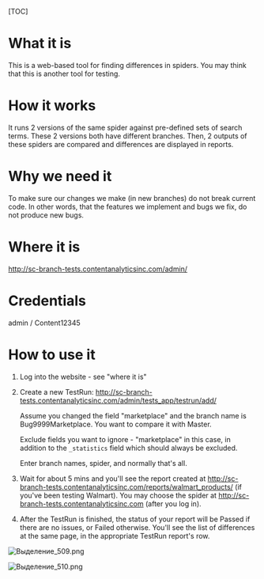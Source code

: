 [TOC]



# What it is



This is a web-based tool for finding differences in spiders. You may think that this is another tool for testing.



# How it works



It runs 2 versions of the same spider against pre-defined sets of search terms. These 2 versions both have different branches. Then, 2 outputs of these spiders are compared and differences are displayed in reports.



# Why we need it



To make sure our changes we make (in new branches) do not break current code. In other words, that the features we implement and bugs we fix, do not produce new bugs.



# Where it is



http://sc-branch-tests.contentanalyticsinc.com/admin/



# Credentials



admin / Content12345



# How to use it



1. Log into the website - see "where it is"



2. Create a new TestRun: http://sc-branch-tests.contentanalyticsinc.com/admin/tests_app/testrun/add/



   Assume you changed the field "marketplace" and the branch name is Bug9999Marketplace. You want to compare it with Master.



   Exclude fields you want to ignore - "marketplace" in this case, in addition to the `_statistics` field which should always be excluded.



   Enter branch names, spider, and normally that's all.



3. Wait for about 5 mins and you'll see the report created at http://sc-branch-tests.contentanalyticsinc.com/reports/walmart_products/ (if you've been testing Walmart). You may choose the spider at http://sc-branch-tests.contentanalyticsinc.com (after you log in).



4. After the TestRun is finished, the status of your report will be Passed if there are no issues, or Failed otherwise. You'll see the list of differences at the same page, in the appropriate TestRun report's row.



![Выделение_509.png](https://bitbucket.org/repo/e5zMdB/images/4203903360-%D0%92%D1%8B%D0%B4%D0%B5%D0%BB%D0%B5%D0%BD%D0%B8%D0%B5_509.png)



![Выделение_510.png](https://bitbucket.org/repo/e5zMdB/images/1519541213-%D0%92%D1%8B%D0%B4%D0%B5%D0%BB%D0%B5%D0%BD%D0%B8%D0%B5_510.png)